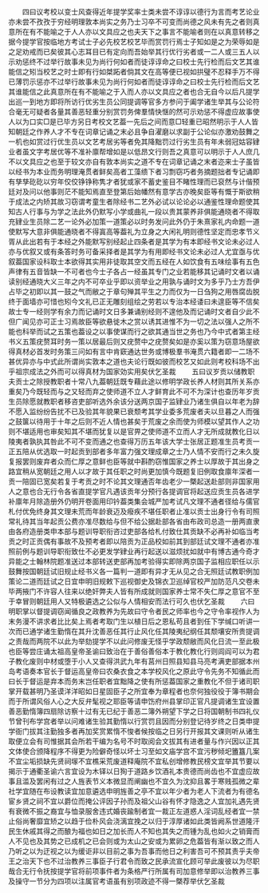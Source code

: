<!-- { "loadSidebar": true } -->
　　四曰议考校以变士风查得近年提学奖率士类未尝不谆谆以德行为言而考艺论业亦未尝不孜孜于穷经明理敦本尚实之务乃士习卒不可变而尚德之风未有先之者则真意所在有不能喻之于人人亦以文具应之也夫天下之事言不能喻者则在以真意转移之据今提学官按临地方考试士子必先校艺校艺毕而赏罚行焉士子知如是之为荣辱如是之足劝戒而已矣彼其心志耳目已有定向而吾始举其行优行劣者或一二人或三五人以示劝惩终不过举行故事未见为尚行何如者而徒谆谆命之曰校士先行检而后文艺其谁能信之矧当校艺之时士即有行如桀跖者倘其文在高等便已视如拱璧不忍释手万不得已薄罚示惩亦不过举行故事未见为尚行何如者而徒谆谆命之曰校士先行检而后文艺其谁能信之此真意所在有不能喻之于入而人亦以文具应之者也合无自今以后凡提学出巡一到地方即将所访行优劣生员公同提调等官多方参问于阖学诸生举其与公论符合毫无可疑者各量其善恶轻重分别赏罚务俾羣情快惬的然可示劝惩不得虚应故事使人以为口实□是已毕方另日考校文艺葢一先后之间而意□轻重已昭然明示于人人皆知朝廷之作养人才不专在词章记诵之末必且争自濯磨以求副于公论似亦激劝鼓舞之一机也如赏过行优生员以文艺考居劣等者免其降黜罚过行劣生员有年未弱冠姑容肄业者虽文字考居优等不准补廪帮增如是以低昂文行则吾之真意可以明示于人人庶几不以文具应之也至于较文亦自有敦本尚实之道不专在词章记诵之末者迩来士子虽皆以经书为本业而务明理淹贯者鲜矣高者工藻缋下者习剽窃巧者务摘题拙者专记诵即有孳孳矻矻以穷年佼佼铮铮称隽才者犹或家不蓄史鉴目不睹性理而已裒然与计偕预廷对及问以他事则茫不能知焉直至登第后始幡然有意学古亦晚矣臣等有慨于斯欲稍于成法之内矫其故习窃谓考童生者除经书二艺外必试以论论必以通鉴性理命题使其知古人行事与为学之法此外仍默写小学或曲礼一段以贵其蒙养非俱能通晓者不得取充肄业生员除二艺一论外必加策一道策必以时务发问此外仍于朱熹家礼内命题一道使默写大意非俱能通晓者不得寘高等葢礼为立身之大闲礼明则德性坚定而忠孝节义胥从此出若有于本经之外能默写别经起止四条者是其学为有本即经书文论未必过人亦与优叙又或有条答时务可备采择者是其学为有用即经书文论未必过人尤宜亟与优叙葢国家设科取士本欲得其实用非徒取其空文而五经在人如饮食有五味绘事有五色声律有五音皆缺一不可者也今士子各占一经虽其专门之业若能移其记诵时文者以诵读别经通晓大义三年之内不可卒业乎即以资举业之用孰与诵时文为多乎乃士方吾伊占毕之初即以其一鼓之气而敝之于章句殚其平生之力而仅为一日刍狗之用唇腐齿脱终于面墙亦可惜也矧今文礼已正无雕刻组绘之劳若以专治本经诿曰未遑臣等不信矣故士专一经则学有余力而记诵时文日多兼诵别经则不遑他及而记诵时文者自少此不但广闻见亦可正士习焉故臣等欲悬徙木之赏以诱其进惟不为一切之法以强人之所不能也科举而试之五策也葢设之以事使谋而行之欲其通当世之务也乃今中式者第主经书义五策疣赘耳时务一策以居最后则又疣赘中之疣赘矣如是亦奚以策为窃意场屋欲得真材必首发时务策三问如有言中肯窽通达世务或博极羣书淹贯六籍者即一二场不甚优异亦与中式此所谓尚实敦本之道也夫论行既如彼而校艺又如此则考校科场不出乎祖宗成法之外而可以得真材为国家効实用矣伏乞圣裁 
　　五曰议岁贡以储教职夫贡士之除授教职者十常八九葢朝廷既专藉此途以修明学政长养人材则其所关系亦重矣乃今既轻而与之又轻而弃之使师道不立人才鲜育此不可不为深计也查历年岁贡生员除愿就教职者移咨吏部听选外余该分送两京国子监肄业乃诸生俱自以年老为辞不愿入监纷纷告扰不已及验其年貌果已衰颓考其学业委多荒废者夫以旦暮之人而强之鼓箧以待用于十年之后则不近人情也甚矣于荒废之余而使为师模以望其作人之功则不堪适用也审矣知其不堪而犹复以是官畀之使师道不立而人才无所成就教化日以陵夷者孰执其咎此不可不变而通之也查得万历五年该大学士张居正题准生员考贡一正五陪从优选取一时起贡到部者多年富力强文理成章之士乃人情不安而行之未久旋复报罢则废弃者众而仁厚之意鲜也臣等就中斟酌窃惟国家之养士以厚故于其出身之路宜稍从宽朝廷之用人以才故于其任职之时尚更加慎今既题复旧例取食廪年深者一贡一陪固已宽矣若复于考贡之时不论其文理通否年齿老少一槩起送赴部则非国家用人之意也合无行令各省直提学官凡遇该贡年分预行各提调官将起送应贡生员各进学补廪年月除造册外仍明开卷面用印钤葢类集会城严加考试凡文理不通者径给与儒官札付优免终身其文理未荒而年龄衰迈及癈疾不堪任职者止准以贡士出身行令有司照常礼待其当年起贡公费亦准尽数给与但不给公据赴部各省由布政司总造一册两直隶由各府造册类申本部与题训导职衔咨过吏部各给札付致仕其贡缺不必再补如临当考贡之时正贡偶有事故不及预考者即以陪贡为正品校如前其到部廷试文理不通者亦准照前例与题训导职衔致仕不必更发学肄业再行起送以滋烦扰如就中有博古通今奇才异能之士翰林院题准送过本部转送吏部再加考验得实即除两京国子监相应职任以示鼓舞按国朝廷试旧规止经书义各一篇判一道即有异才无从见之合无照廷试教职例加策论二道而廷试之日宜申明旧规敕下巡视御史及锦衣卫巡绰官校严加防范凡交卷未毕两掖门不许容人往来以绝奸弊夫人皆有所成就则国家养士常不失仁厚之意官不至于幸冒则朝廷用人又特极遴选之公似与人情相安而法行可久也伏乞圣裁 
　　六曰明职掌以督提调窃闻循良之政教养为先故曰守令者民之师率也今之守令率视作人为末务漫不讲求者比比矣上焉者考取门生以植日后之恩私苟且者到任下学缄口听讲一次而已通学诸生勤惰在其升沈善恶任其行止风化任其陵夷纪纲任其颓壤安所贵提调之责哉而两院不以此为举劾提学不以此问修废无怪乎学政颓敝而风化日流一至此极也臣等尝庄诵太祖高皇帝圣谕曰致治在于善俗善俗本于教化教化行则闾阎可以为君子教化废则中材或堕于小人又查得洪武九年有莒州日照县知县马亮考满吏部据本州岛考语奏本官长于督运高皇帝曰农桑衣食之本学校风化之原此守令先务不知循此而曰长于督运是弃本而务末岂任职者宜黜降之使有所惩葢国家之重教化不但于诸司职掌开载甚明乃圣谟洋洋昭如日星固臣子之所宜奉为章程者也奈何独役役于簿书期会而于所谓风俗人心之大反弁髦视之耶臣等请申饬府州县掌印正官凡提调诸生宜设置善恶勤惰簿四扇除访察十过有无已纪于善恶二簿外朔望下学之日将国朝制书四礼仪节曾刊布学宫者举以问难诸生验其勤惰以行赏罚且因而分别登记待岁终之日类申提学衙门拔其注勤独多者再加奖赏累惰不悛者候按临之日另行开报其文课则听从诸生取便立会有司惟据其会所若干编为名号不时取阅会文拔其有进者量与作兴因以正其文体使合颁降程序不得更为险僻奇怪以坏士习至如文庙学宫不宜污秽倾圯簠簋几案不宜尘垢损缺先贤祠塜不宜樵采荒废道释庵院不宜私创增修教民榜文宜举其节要以揭示于通衢圣谕六言宜设为木铎以日狥于道路乡饮酒礼本贵德而尚齿也不宜虚应故事且滥及罢闲有过之人旌表节义本微显而阐幽也不宜久为沈抑且畧于寒贱孤微之辈社学宜随在布设教读宜加意遴选申明旌善之亭不宜以年少者为老人下流者为有德名宦乡贤之祠不宜以爵位而掩公评因子孙而及祖父山谷有怀才隐逸之人宜加礼遇先贤有衰微不振之裔宜与恤录服舍违式婚丧踰制者宜一裁正左道惑人淫词乱经者宜一禁止俗尚奢靡宜矫之以趋于俭朴风会浇漓宜挽之以归于淳厚诸如此类皆阙系世道隆汗民生休戚其得之而酿为福也如日之加长而人不知也其失之而锺为乱也如火之销膏而人不见也及其势之已成机之已会则或为太山之安或为累卵之危葢皆有渐以致之而人乃听之以为迂视之以为缓讵非以目前之事为吾事而他日之利害吾可不预其责乎夫帝王之治天下也不过治教养三事臣子行君令而致之民承流宣化顾可举此废彼以为尽职哉合无行令抚按提学官将前项事件者为条格严行所属有司加意修举即以治教养三事及操守一节分为四项以注属官考语虽有别项政迹不得一槩荐举伏乞圣裁 
